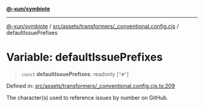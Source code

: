 [**@-xun/symbiote**](../../../../../README.md)

***

[@-xun/symbiote](../../../../../README.md) / [src/assets/transformers/\_conventional.config.cjs](../README.md) / defaultIssuePrefixes

# Variable: defaultIssuePrefixes

> `const` **defaultIssuePrefixes**: readonly \[`"#"`\]

Defined in: [src/assets/transformers/\_conventional.config.cjs.ts:209](https://github.com/Xunnamius/symbiote/blob/138da875f3247f966687e95b91c7caf822df3c49/src/assets/transformers/_conventional.config.cjs.ts#L209)

The character(s) used to reference issues by number on GitHub.
